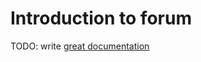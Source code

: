 # Introduction to forum

TODO: write [great documentation](http://jacobian.org/writing/what-to-write/)
